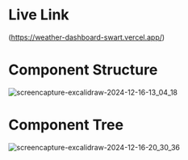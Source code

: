 # Live Link
(https://weather-dashboard-swart.vercel.app/)

# Component Structure
![screencapture-excalidraw-2024-12-16-13_04_18](https://github.com/user-attachments/assets/0f2a8c7b-5e62-4707-a672-78a59df7cc9d)
# Component Tree
![screencapture-excalidraw-2024-12-16-20_30_36](https://github.com/user-attachments/assets/ee2fbeb7-6e2d-4908-afaa-ee105fc4cd08)
